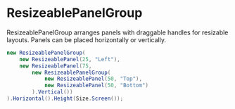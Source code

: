 # ResizeablePanelGroup

ResizeablePanelGroup arranges panels with draggable handles for resizable
layouts. Panels can be placed horizontally or vertically.

```csharp demo
new ResizeablePanelGroup(
    new ResizeablePanel(25, "Left"),
    new ResizeablePanel(75,
        new ResizeablePanelGroup(
            new ResizeablePanel(50, "Top"),
            new ResizeablePanel(50, "Bottom")
        ).Vertical())
).Horizontal().Height(Size.Screen());
```
